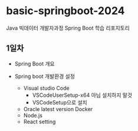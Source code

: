 # basic-springboot-2024
Java 빅데이터 개발자과정 Spring Boot 학습 리포지토리

## 1일차
- Spring Boot 개요

- Spring boot 개발환경 설정
    - Visual studio Code
        - VSCodeUserSetup-x64 아님 설치하지 말것
        - VSCodeSetup으로 설치
    - Oracle latest version Docker 
    - Node.js
    - React setting
    